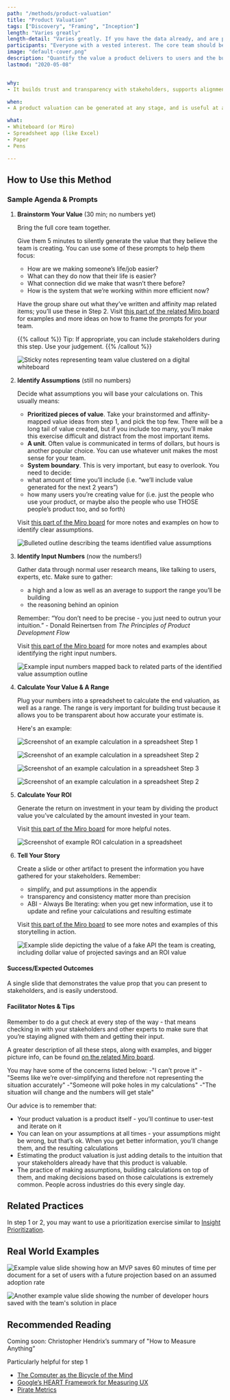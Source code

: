 ```yaml
---
path: "/methods/product-valuation"
title: "Product Valuation"
tags: ["Discovery", "Framing", "Inception"]
length: "Varies greatly"
length-detail: "Varies greatly. If you have the data already, and are producing a fairly high level estimate, this could take a half day. If you have a complex product, need to gather a lot of data, and are producing a detailed estimate, it could take weeks."
participants: "Everyone with a vested interest. The core team should be involved in initial brainstorming (step 1) and direct stakeholder should be brought along as estimates shape up (steps 2-5)."
image: "default-cover.png"
description: "Quantify the value a product delivers to users and the business to support your stakeholder’s assessment of their investment in the product"
lastmod: "2020-05-08"


why:
- It builds trust and transparency with stakeholders, supports alignment on product decisions, and creates visibility into the importance of the team’s work.

when:
- A product valuation can be generated at any stage, and is useful at any stage. It is most important to do any time that there is not an abundance of clarity into the value that the team is creating, and stakeholders need a better understanding to inform staffing or product decisions.

what:
- Whiteboard (or Miro)
- Spreadsheet app (like Excel)
- Paper
- Pens

---
```

## How to Use this Method
### Sample Agenda & Prompts
1. **Brainstorm Your Value** (30 min; no numbers yet)
        
   Bring the full core team together.

   Give them 5 minutes to silently generate the value that they believe the team is creating. You can use some of these prompts to help them focus:

   - How are we making someone’s life/job easier?
   - What can they do now that their life is easier?
   - What connection did we make that wasn’t there before?
   - How is the system that we’re working within more efficient now?

   Have the group share out what they’ve written and affinity map related items; you’ll use these in Step 2. Visit <a href="https://miro.com/app/board/o9J_kvKjPQo=/?moveToWidget=3074457347260846829&cot=13" target="_blank">this part of the related Miro board</a> for examples and more ideas on how to frame the prompts for your team.

   {{% callout %}}
   Tip: If appropriate, you can include stakeholders during this step. Use your judgement.
   {{% /callout %}}
   
   ![Sticky notes representing team value clustered on a digital whiteboard](/images/practices/product-valuation/step-1.png)

1. **Identify Assumptions** (still no numbers)

   Decide what assumptions you will base your calculations on. This usually means:
   - **Prioritized pieces of value**. Take your brainstormed and affinity-mapped value ideas from step 1, and pick the top few. There will be a long tail of value created, but if you include too many, you’ll make this exercise difficult and distract from the most important items.
   - **A unit**. Often value is communicated in terms of dollars, but hours is another popular choice. You can use whatever unit makes the most sense for your team.
   - **System boundary**. This is very important, but easy to overlook. You need to decide:
   - what amount of time you’ll include (i.e. “we’ll include value generated for the next 2 years”)
   - how many users you’re creating value for (i.e. just the people who use your product, or maybe also the people who use THOSE people’s product too, and so forth)

   Visit <a href="https://miro.com/app/board/o9J_kvKjPQo=/?moveToWidget=3074457347260846986&cot=13" target="_blank">this part of the Miro board</a> for more notes and examples on how to identify clear assumptions.

   ![Bulleted outline describing the teams identified value assumptions](/images/practices/product-valuation/step-2.png)

1. **Identify Input Numbers** (now the numbers!)

   Gather data through normal user research means, like  talking to users, experts, etc. Make sure to gather:
   - a high and a low as well as an average to support the range you’ll be building
   - the reasoning behind an opinion

   Remember: “You don’t need to be precise - you just need to outrun your intuition.” - Donald Reinertsen from *The Principles of Product Development Flow*

   Visit <a href="https://miro.com/app/board/o9J_kvKjPQo=/?moveToWidget=3074457347260847315&cot=13" target="_blank">this part of the Miro board</a> for more notes and examples about identifying the right input numbers.

   ![Example input numbers mapped back to related parts of the identified value assumption outline](/images/practices/product-valuation/step-3.png)

1. **Calculate Your Value & A Range**

   Plug your numbers into a spreadsheet to calculate the end valuation, as well as a range. The range is very important for building trust because it allows you to be transparent about how accurate your estimate is. 
   
   Here's an example:
  
   ![Screenshot of an example calculation in a spreadsheet Step 1](/images/practices/product-valuation/api1.png)
   
   ![Screenshot of an example calculation in a spreadsheet Step 2](/images/practices/product-valuation/api2.png)
   
   ![Screenshot of an example calculation in a spreadsheet Step 3](/images/practices/product-valuation/api3.png)
   
   ![Screenshot of an example calculation in a spreadsheet Step 2](/images/practices/product-valuation/step-4.png)

1. **Calculate Your ROI**

   Generate the return on investment in your team by dividing the product value you’ve calculated by the amount invested in your team.

   Visit <a href="https://miro.com/app/board/o9J_kvKjPQo=/?moveToWidget=3074457347260874876&cot=13" target="_blank">this part of the Miro board</a> for more helpful notes. 

   ![Screenshot of example ROI calculation in a spreadsheet](/images/practices/product-valuation/step-5.png)

1. **Tell Your Story**

   Create a slide or other artifact to present the information you have gathered for your stakeholders. Remember:
   - simplify, and put assumptions in the appendix
   - transparency and consistency matter more than precision
   - ABI - Always Be Iterating: when you get new information,  use it to update and refine your calculations and resulting estimate

   Visit <a href="https://miro.com/app/board/o9J_kvKjPQo=/?moveToWidget=3074457347260874951&cot=13" target="_blank">this part of the Miro board</a> to see more notes and examples of this storytelling in action.

   ![Example slide depicting the value of a fake API the team is creating, including dollar value of projected savings and an ROI value](/images/practices/product-valuation/step-6.png)

#### Success/Expected Outcomes
A single slide that demonstrates the value prop that you can present to stakeholders, and is easily understood.

#### Facilitator Notes & Tips

Remember to do a gut check at every step of the way - that means checking in with your stakeholders and other experts to make sure that you’re staying aligned with them and getting their input.

A greater description of all these steps, along with examples, and bigger picture info, can be found <a href="https://miro.com/app/board/o9J_kvKjPQo=/" target="_blank">on the related Miro board</a>.

You may have some of the concerns listed below:
-"I can’t prove it"
-"Seems like we’re over-simplifying and therefore not representing the situation accurately"
-"Someone will poke holes in my calculations"
-"The situation will change and the numbers will get stale"

Our advice is to remember that:
- Your product valuation is a product itself - you’ll continue to user-test and iterate on it
- You can lean on your assumptions at all times - your assumptions might be wrong, but that’s ok. When you get better information, you’ll change them, and the resulting calculations
- Estimating the product valuation is just adding details to the intuition that your stakeholders already have that this product is valuable.
- The practice of making assumptions, building calculations on top of them, and making decisions based on those calculations is extremely common. People across industries do this every single day.

## Related Practices

In step 1 or 2, you may want to use a prioritization exercise similar to [Insight Prioritization](/practices/insight-prioritization).

## Real World Examples

![Example value slide showing how an MVP saves 60 minutes of time per document for a set of users with a future projection based on an assumed adoption rate](/images/practices/product-valuation/example-1.png)

![Another example value slide showing the number of developer hours saved with the team's solution in place](/images/practices/product-valuation/example-2.png)

## Recommended Reading

Coming soon: Christopher Hendrix’s summary of "How to Measure Anything”

Particularly helpful for step 1
- <a href="https://www.brainpickings.org/2011/12/21/steve-jobs-bicycle-for-the-mind-1990/" target="_blank">The Computer as the Bicycle of the Mind</a>
- <a href="https://www.interaction-design.org/literature/article/google-s-heart-framework-for-measuring-ux" target="_blank">Google’s HEART Framework for Measuring UX</a>
- <a href="https://medium.com/@ms.mbalke/aarrr-framework-metrics-that-let-your-startup-sound-like-a-pirate-ship-e91d4082994b" target="_blank">Pirate Metrics</a>


